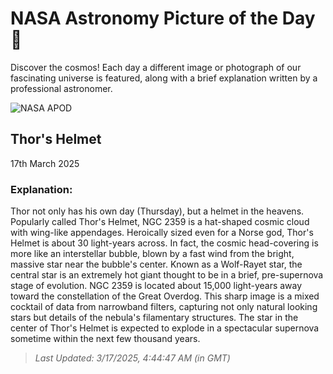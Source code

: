 
  # NASA Astronomy Picture of the Day 🌌

  Discover the cosmos! Each day a different image or photograph of our fascinating universe is featured, along with a brief explanation written by a professional astronomer.

![NASA APOD](https://apod.nasa.gov/apod/image/2503/ThorHelmet_Hopkins_3888.jpg)

## Thor's Helmet

17th March 2025

### Explanation: 

Thor not only has his own day (Thursday), but a helmet in the heavens.  Popularly called Thor's Helmet, NGC 2359 is a hat-shaped cosmic cloud with wing-like appendages. Heroically sized even for a Norse god, Thor's Helmet is about 30 light-years across. In fact, the cosmic head-covering is more like an interstellar bubble, blown by a fast wind from the bright, massive star near the bubble's center. Known as a Wolf-Rayet star, the central star is an extremely hot giant thought to be in a brief, pre-supernova stage of evolution. NGC 2359 is located about 15,000 light-years away toward the constellation of the Great Overdog. This sharp image is a mixed cocktail of data from  narrowband filters, capturing not only natural looking stars but details of the nebula's filamentary structures. The star in the center of Thor's Helmet is expected to explode in a spectacular supernova sometime within the next few thousand years.

> _Last Updated: 3/17/2025, 4:44:47 AM (in GMT)_
